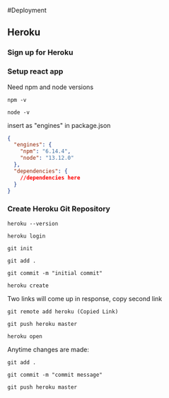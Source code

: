 #Deployment

## Heroku

### Sign up for Heroku

### Setup react app

Need npm and node versions

`npm -v`

`node -v`

insert as "engines" in package.json

```json
{
  "engines": {
    "npm": "6.14.4",
    "node": "13.12.0"
  },
  "dependencies": {
    //dependencies here
  }
}
```

### Create Heroku Git Repository

`heroku --version`

`heroku login`

`git init`

`git add .`

`git commit -m "initial commit"`

`heroku create`

Two links will come up in response, copy second link

`git remote add heroku (Copied Link)`

`git push heroku master`

`heroku open`

Anytime changes are made:

`git add .`

`git commit -m "commit message"`

`git push heroku master`